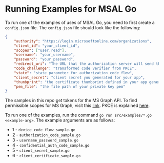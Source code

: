 # Running Examples for MSAL Go

To run one of the examples of uses of MSAL Go, you need to first create a `config.json` file. The `config.json` file should look like the following:
```json
{
    "authority": "https://login.microsoftonline.com/organizations",
    "client_id": "your_client_id",
    "scopes": ["user.read"],
    "username": "your_username",
    "password": "your_password",
    "redirect_uri": "The URL that the authorization server will send the user to once the app has been successfully authorized, and granted an authorization code",
    "code_challenge": "transformed code verifier from PKCE",  
    "state": "state parameter for authorization code flow",
    "client_secret": "client secret you generated for your app",
    "thumbprint": "the certificate thumbprint defined in your app generation",
    "pem_file": "the file path of your private key pem"
}
```

The samples in this repo get tokens for the MS Graph API. To find permissible scopes for MS Graph, visit this [link](https://docs.microsoft.com/en-us/graph/permissions-reference). PKCE is explained [here](https://tools.ietf.org/html/rfc7636#section-4.1).

To run one of the examples, run the command `go run src/examples/*.go <example-arg>`. The example arguments are as follows:
* 1 - `device_code_flow_sample.go` 
* 2 - `authorization_code_sample.go`
* 3 - `username_password_sample.go`
* 4 - `confidential_auth_code_sample.go`
* 5 - `client_secret_sample.go`
* 6 - `client_certificate_sample.go`
